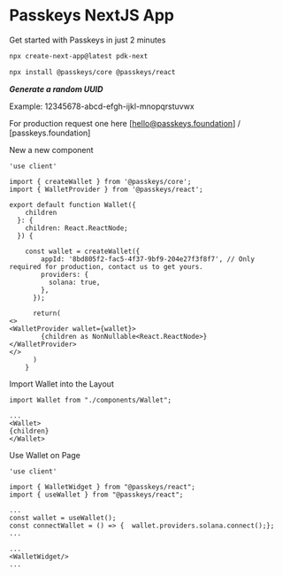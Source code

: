 # Passkeys NextJS App

Get started with Passkeys in just 2 minutes

```bash
npx create-next-app@latest pdk-next
```

```bash
npx install @passkeys/core @passkeys/react
```

***Generate a random UUID***

Example: 12345678-abcd-efgh-ijkl-mnopqrstuvwx

For production request one here [hello@passkeys.foundation] / [passkeys.foundation]

New a new component

```tsx filename=src/app/components/Wallet.tsx
'use client'

import { createWallet } from '@passkeys/core';
import { WalletProvider } from '@passkeys/react';

export default function Wallet({
    children
  }: {
    children: React.ReactNode;
  }) {

    const wallet = createWallet({
        appId: '8bd805f2-fac5-4f37-9bf9-204e27f3f8f7', // Only required for production, contact us to get yours.
        providers: {
          solana: true,
        },
      });

      return(
<>
<WalletProvider wallet={wallet}>
        {children as NonNullable<React.ReactNode>}
</WalletProvider>
</>
      )
    }
```

Import Wallet into the Layout

```tsx filename=/src/app/layout.tsx
import Wallet from "./components/Wallet";

...
<Wallet>
{children}
</Wallet>
```

Use Wallet on Page

```tsx filename=/src/app/page.tsx
'use client'

import { WalletWidget } from "@passkeys/react";
import { useWallet } from "@passkeys/react";

...
const wallet = useWallet();
const connectWallet = () => {  wallet.providers.solana.connect();};
...

...
<WalletWidget/>
...

```
